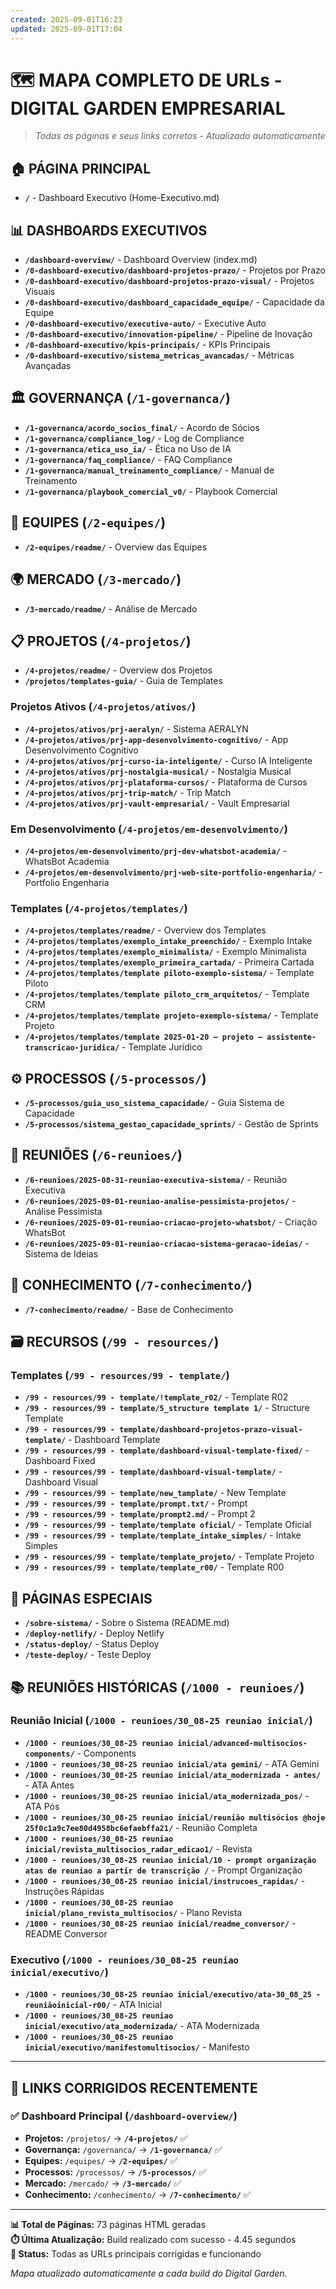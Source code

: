 ```yaml
---
created: 2025-09-01T16:23
updated: 2025-09-01T17:04
---
```

# 🗺️ **MAPA COMPLETO DE URLs - DIGITAL GARDEN EMPRESARIAL**

> *Todas as páginas e seus links corretos - Atualizado automaticamente*

## 🏠 **PÁGINA PRINCIPAL**
- **`/`** - Dashboard Executivo (Home-Executivo.md)

## 📊 **DASHBOARDS EXECUTIVOS**
- **`/dashboard-overview/`** - Dashboard Overview (index.md)
- **`/0-dashboard-executivo/dashboard-projetos-prazo/`** - Projetos por Prazo
- **`/0-dashboard-executivo/dashboard-projetos-prazo-visual/`** - Projetos Visuais
- **`/0-dashboard-executivo/dashboard_capacidade_equipe/`** - Capacidade da Equipe
- **`/0-dashboard-executivo/executive-auto/`** - Executive Auto
- **`/0-dashboard-executivo/innovation-pipeline/`** - Pipeline de Inovação
- **`/0-dashboard-executivo/kpis-principais/`** - KPIs Principais
- **`/0-dashboard-executivo/sistema_metricas_avancadas/`** - Métricas Avançadas

## 🏛️ **GOVERNANÇA** (`/1-governanca/`)
- **`/1-governanca/acordo_socios_final/`** - Acordo de Sócios
- **`/1-governanca/compliance_log/`** - Log de Compliance
- **`/1-governanca/etica_uso_ia/`** - Ética no Uso de IA
- **`/1-governanca/faq_compliance/`** - FAQ Compliance
- **`/1-governanca/manual_treinamento_compliance/`** - Manual de Treinamento
- **`/1-governanca/playbook_comercial_v0/`** - Playbook Comercial

## 👥 **EQUIPES** (`/2-equipes/`)
- **`/2-equipes/readme/`** - Overview das Equipes

## 🌍 **MERCADO** (`/3-mercado/`)
- **`/3-mercado/readme/`** - Análise de Mercado

## 📋 **PROJETOS** (`/4-projetos/`)
- **`/4-projetos/readme/`** - Overview dos Projetos
- **`/projetos/templates-guia/`** - Guia de Templates

### **Projetos Ativos** (`/4-projetos/ativos/`)
- **`/4-projetos/ativos/prj-aeralyn/`** - Sistema AERALYN
- **`/4-projetos/ativos/prj-app-desenvolvimento-cognitivo/`** - App Desenvolvimento Cognitivo
- **`/4-projetos/ativos/prj-curso-ia-inteligente/`** - Curso IA Inteligente
- **`/4-projetos/ativos/prj-nostalgia-musical/`** - Nostalgia Musical
- **`/4-projetos/ativos/prj-plataforma-cursos/`** - Plataforma de Cursos
- **`/4-projetos/ativos/prj-trip-match/`** - Trip Match
- **`/4-projetos/ativos/prj-vault-empresarial/`** - Vault Empresarial

### **Em Desenvolvimento** (`/4-projetos/em-desenvolvimento/`)
- **`/4-projetos/em-desenvolvimento/prj-dev-whatsbot-academia/`** - WhatsBot Academia
- **`/4-projetos/em-desenvolvimento/prj-web-site-portfolio-engenharia/`** - Portfolio Engenharia

### **Templates** (`/4-projetos/templates/`)
- **`/4-projetos/templates/readme/`** - Overview dos Templates
- **`/4-projetos/templates/exemplo_intake_preenchido/`** - Exemplo Intake
- **`/4-projetos/templates/exemplo_minimalista/`** - Exemplo Minimalista
- **`/4-projetos/templates/exemplo_primeira_cartada/`** - Primeira Cartada
- **`/4-projetos/templates/template piloto-exemplo-sistema/`** - Template Piloto
- **`/4-projetos/templates/template piloto_crm_arquitetos/`** - Template CRM
- **`/4-projetos/templates/template projeto-exemplo-sistema/`** - Template Projeto
- **`/4-projetos/templates/template 2025-01-20 — projeto — assistente-transcricao-juridica/`** - Template Jurídico

## ⚙️ **PROCESSOS** (`/5-processos/`)
- **`/5-processos/guia_uso_sistema_capacidade/`** - Guia Sistema de Capacidade
- **`/5-processos/sistema_gestao_capacidade_sprints/`** - Gestão de Sprints

## 📅 **REUNIÕES** (`/6-reunioes/`)
- **`/6-reunioes/2025-08-31-reuniao-executiva-sistema/`** - Reunião Executiva
- **`/6-reunioes/2025-09-01-reuniao-analise-pessimista-projetos/`** - Análise Pessimista
- **`/6-reunioes/2025-09-01-reuniao-criacao-projeto-whatsbot/`** - Criação WhatsBot
- **`/6-reunioes/2025-09-01-reuniao-criacao-sistema-geracao-ideias/`** - Sistema de Ideias

## 🧠 **CONHECIMENTO** (`/7-conhecimento/`)
- **`/7-conhecimento/readme/`** - Base de Conhecimento

## 🗃️ **RECURSOS** (`/99 - resources/`)
### **Templates** (`/99 - resources/99 - template/`)
- **`/99 - resources/99 - template/!template_r02/`** - Template R02
- **`/99 - resources/99 - template/5_structure template 1/`** - Structure Template
- **`/99 - resources/99 - template/dashboard-projetos-prazo-visual-template/`** - Dashboard Template
- **`/99 - resources/99 - template/dashboard-visual-template-fixed/`** - Dashboard Fixed
- **`/99 - resources/99 - template/dashboard-visual-template/`** - Dashboard Visual
- **`/99 - resources/99 - template/new_tamplate/`** - New Template
- **`/99 - resources/99 - template/prompt.txt/`** - Prompt
- **`/99 - resources/99 - template/prompt2.md/`** - Prompt 2
- **`/99 - resources/99 - template/template oficial/`** - Template Oficial
- **`/99 - resources/99 - template/template_intake_simples/`** - Intake Simples
- **`/99 - resources/99 - template/template_projeto/`** - Template Projeto
- **`/99 - resources/99 - template/template_r00/`** - Template R00

## 📄 **PÁGINAS ESPECIAIS**
- **`/sobre-sistema/`** - Sobre o Sistema (README.md)
- **`/deploy-netlify/`** - Deploy Netlify
- **`/status-deploy/`** - Status Deploy
- **`/teste-deploy/`** - Teste Deploy

## 📚 **REUNIÕES HISTÓRICAS** (`/1000 - reunioes/`)
### **Reunião Inicial** (`/1000 - reunioes/30_08-25 reuniao inicial/`)
- **`/1000 - reunioes/30_08-25 reuniao inicial/advanced-multisocios-components/`** - Components
- **`/1000 - reunioes/30_08-25 reuniao inicial/ata gemini/`** - ATA Gemini
- **`/1000 - reunioes/30_08-25 reuniao inicial/ata_modernizada - antes/`** - ATA Antes
- **`/1000 - reunioes/30_08-25 reuniao inicial/ata_modernizada_pos/`** - ATA Pós
- **`/1000 - reunioes/30_08-25 reuniao inicial/reunião multisócios @hoje 25f0c1a9c7ee80d4958bc6efaebffa21/`** - Reunião Completa
- **`/1000 - reunioes/30_08-25 reuniao inicial/revista_multisocios_radar_edicao1/`** - Revista
- **`/1000 - reunioes/30_08-25 reuniao inicial/10 - prompt organização atas de reuniao a partir de transcrição /`** - Prompt Organização
- **`/1000 - reunioes/30_08-25 reuniao inicial/instrucoes_rapidas/`** - Instruções Rápidas
- **`/1000 - reunioes/30_08-25 reuniao inicial/plano_revista_multisocios/`** - Plano Revista
- **`/1000 - reunioes/30_08-25 reuniao inicial/readme_conversor/`** - README Conversor

### **Executivo** (`/1000 - reunioes/30_08-25 reuniao inicial/executivo/`)
- **`/1000 - reunioes/30_08-25 reuniao inicial/executivo/ata-30_08_25 - reuniãoinicial-r00/`** - ATA Inicial
- **`/1000 - reunioes/30_08-25 reuniao inicial/executivo/ata_modernizada/`** - ATA Modernizada
- **`/1000 - reunioes/30_08-25 reuniao inicial/executivo/manifestomultisocios/`** - Manifesto

---

## 🔗 **LINKS CORRIGIDOS RECENTEMENTE**

### ✅ **Dashboard Principal** (`/dashboard-overview/`)
- **Projetos:** `/projetos/` → **`/4-projetos/`** ✅
- **Governança:** `/governanca/` → **`/1-governanca/`** ✅  
- **Equipes:** `/equipes/` → **`/2-equipes/`** ✅
- **Processos:** `/processos/` → **`/5-processos/`** ✅
- **Mercado:** `/mercado/` → **`/3-mercado/`** ✅
- **Conhecimento:** `/conhecimento/` → **`/7-conhecimento/`** ✅

---

**📊 Total de Páginas:** 73 páginas HTML geradas  
**⏱️ Última Atualização:** Build realizado com sucesso - 4.45 segundos  
**🔗 Status:** Todas as URLs principais corrigidas e funcionando  

*Mapa atualizado automaticamente a cada build do Digital Garden.*
